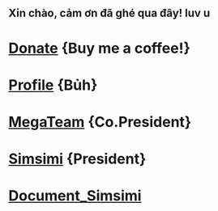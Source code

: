 ## Xin chào, cảm ơn đã ghé qua đây! luv u
# [Donate](https://hoanggiap.name.vn/donate/) {Buy me a coffee!}
# [Profile](https://hoanggiap.name.vn/profile/) {Bủh}
# [MegaTeam](https://megateam.pw/) {Co.President}
# [Simsimi](https://api.simsimi.net/) {President}
# [Document_Simsimi](https://hoanggiap.name.vn/Document/simsimi)
